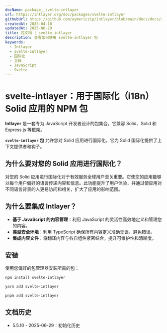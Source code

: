 ```yaml
---
docName: package__svelte-intlayer
url: https://intlayer.org/doc/packages/svelte-intlayer
githubUrl: https://github.com/aymericzip/intlayer/blob/main/docs/docs/zh/packages/svelte-intlayer/index.md
createdAt: 2025-04-18
updatedAt: 2025-06-29
title: 包文档 | svelte-intlayer
description: 查看如何使用 svelte-intlayer 包
keywords:
  - Intlayer
  - svelte-intlayer
  - 国际化
  - 文档
  - JavaScript
  - Svelte
---
```


# svelte-intlayer：用于国际化（i18n）Solid 应用的 NPM 包

**Intlayer** 是一套专为 JavaScript 开发者设计的包集合。它兼容 Solid、Solid 和 Express.js 等框架。

**`svelte-intlayer` 包** 允许您对 Solid 应用进行国际化。它为 Solid 国际化提供了上下文提供者和钩子。

## 为什么要对您的 Solid 应用进行国际化？

对您的 Solid 应用进行国际化对于有效服务全球用户至关重要。它使您的应用能够以每个用户偏好的语言传递内容和信息。此功能提升了用户体验，并通过使应用对不同语言背景的人更易访问和相关，扩大了应用的影响范围。

## 为什么要集成 Intlayer？

- **基于 JavaScript 的内容管理**：利用 JavaScript 的灵活性高效地定义和管理您的内容。
- **类型安全环境**：利用 TypeScript 确保所有内容定义准确无误，避免错误。
- **集成内容文件**：将翻译内容与各自组件紧密结合，提升可维护性和清晰度。

## 安装

使用您偏好的包管理器安装所需的包：

```bash packageManager="npm"
npm install svelte-intlayer
```

```bash packageManager="yarn"
yarn add svelte-intlayer
```

```bash packageManager="pnpm"
pnpm add svelte-intlayer
```

## 文档历史

- 5.5.10 - 2025-06-29：初始化历史
